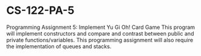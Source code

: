 # CS-122-PA-5
Programming Assignment 5: Implement Yu Gi Oh! Card Game
This program will implement constructors and compare and contrast
between public and private functions/variables. This programming assignment will
also require the implementation of queues and stacks.

